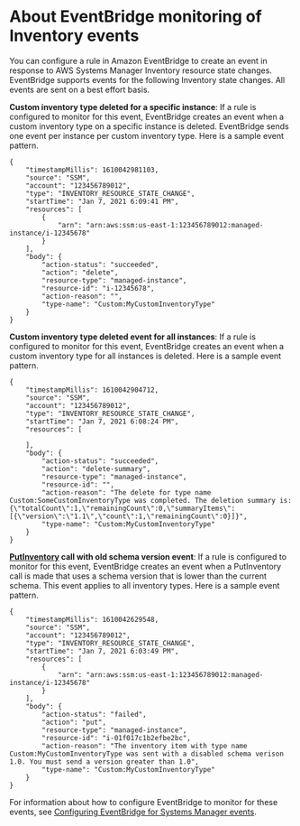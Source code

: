 # About EventBridge monitoring of Inventory events<a name="systems-manager-inventory-setting-up-eventbridge"></a>

You can configure a rule in Amazon EventBridge to create an event in response to AWS Systems Manager Inventory resource state changes\. EventBridge supports events for the following Inventory state changes\. All events are sent on a best effort basis\.

**Custom inventory type deleted for a specific instance**: If a rule is configured to monitor for this event, EventBridge creates an event when a custom inventory type on a specific instance is deleted\. EventBridge sends one event per instance per custom inventory type\. Here is a sample event pattern\.

```
{
    "timestampMillis": 1610042981103,
    "source": "SSM",
    "account": "123456789012",
    "type": "INVENTORY_RESOURCE_STATE_CHANGE",
    "startTime": "Jan 7, 2021 6:09:41 PM",
    "resources": [
        {
            "arn": "arn:aws:ssm:us-east-1:123456789012:managed-instance/i-12345678"
        }
    ],
    "body": {
        "action-status": "succeeded",
        "action": "delete",
        "resource-type": "managed-instance",
        "resource-id": "i-12345678",
        "action-reason": "",
        "type-name": "Custom:MyCustomInventoryType"
    }
}
```

**Custom inventory type deleted event for all instances**: If a rule is configured to monitor for this event, EventBridge creates an event when a custom inventory type for all instances is deleted\. Here is a sample event pattern\.

```
{
    "timestampMillis": 1610042904712,
    "source": "SSM",
    "account": "123456789012",
    "type": "INVENTORY_RESOURCE_STATE_CHANGE",
    "startTime": "Jan 7, 2021 6:08:24 PM",
    "resources": [
        
    ],
    "body": {
        "action-status": "succeeded",
        "action": "delete-summary",
        "resource-type": "managed-instance",
        "resource-id": "",
        "action-reason": "The delete for type name Custom:SomeCustomInventoryType was completed. The deletion summary is: {\"totalCount\":1,\"remainingCount\":0,\"summaryItems\":[{\"version\":\"1.1\",\"count\":1,\"remainingCount\":0}]}",
        "type-name": "Custom:MyCustomInventoryType"
    }
}
```

**[PutInventory](https://docs.aws.amazon.com/ssm/latest/APIReference/API_PutInventory.html) call with old schema version event**: If a rule is configured to monitor for this event, EventBridge creates an event when a PutInventory call is made that uses a schema version that is lower than the current schema\. This event applies to all inventory types\. Here is a sample event pattern\.

```
{
    "timestampMillis": 1610042629548,
    "source": "SSM",
    "account": "123456789012",
    "type": "INVENTORY_RESOURCE_STATE_CHANGE",
    "startTime": "Jan 7, 2021 6:03:49 PM",
    "resources": [
        {
            "arn": "arn:aws:ssm:us-east-1:123456789012:managed-instance/i-12345678"
        }
    ],
    "body": {
        "action-status": "failed",
        "action": "put",
        "resource-type": "managed-instance",
        "resource-id": "i-01f017c1b2efbe2bc",
        "action-reason": "The inventory item with type name Custom:MyCustomInventoryType was sent with a disabled schema verison 1.0. You must send a version greater than 1.0",
        "type-name": "Custom:MyCustomInventoryType"
    }
}
```

For information about how to configure EventBridge to monitor for these events, see [Configuring EventBridge for Systems Manager events](monitoring-systems-manager-events.md)\.